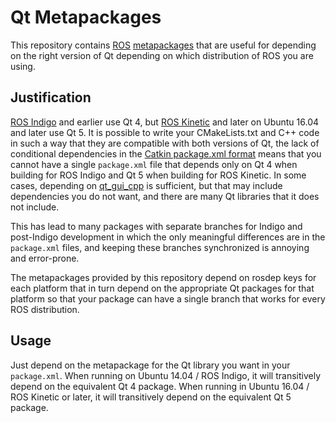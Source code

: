 Qt Metapackages
===============

This repository contains [ROS](http://www.ros.org/) [metapackages](http://wiki.ros.org/Metapackages)
that are useful for depending on the right version of Qt depending on which
distribution of ROS you are using.

Justification
-------------

[ROS Indigo](http://wiki.ros.org/indigo) and earlier use Qt 4, but 
[ROS Kinetic](http://wiki.ros.org/kinetic) and later on Ubuntu 16.04 and
later use Qt 5.  It is possible to write your CMakeLists.txt and C++ code in
such a way that they are compatible with both versions of Qt, the lack of
conditional dependencies in the 
[Catkin package.xml format](http://wiki.ros.org/catkin/package.xml) means
that you cannot have a single `package.xml` file that depends only on Qt 4
when building for ROS Indigo and Qt 5 when building for ROS Kinetic.  In some
cases, depending on [qt\_gui\_cpp](http://wiki.ros.org/qt_gui_cpp) is sufficient,
but that may include dependencies you do not want, and there are many Qt
libraries that it does not include.

This has lead to many packages with separate branches for Indigo and post-Indigo
development in which the only meaningful differences are in the `package.xml`
files, and keeping these branches synchronized is annoying and error-prone.

The metapackages provided by this repository depend on rosdep keys for each
platform that in turn depend on the appropriate Qt packages for that platform so
that your package can have a single branch that works for every ROS distribution.

Usage
-----

Just depend on the metapackage for the Qt library you want in your `package.xml`.
When running on Ubuntu 14.04 / ROS Indigo, it will transitively depend on the
equivalent Qt 4 package.  When running in Ubuntu 16.04 / ROS Kinetic or later,
it will transitively depend on the equivalent Qt 5 package.
